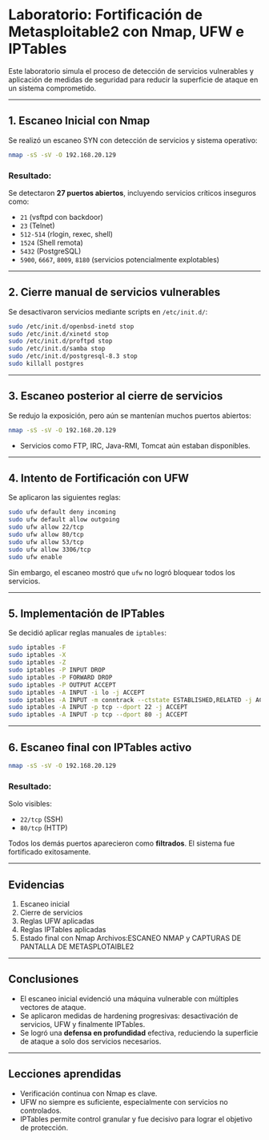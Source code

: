 
# Laboratorio: Fortificación de Metasploitable2 con Nmap, UFW e IPTables

Este laboratorio simula el proceso de detección de servicios vulnerables y aplicación de medidas de seguridad para reducir la superficie de ataque en un sistema comprometido.

---

## 1. Escaneo Inicial con Nmap

Se realizó un escaneo SYN con detección de servicios y sistema operativo:

```bash
nmap -sS -sV -O 192.168.20.129
```

### Resultado:
Se detectaron **27 puertos abiertos**, incluyendo servicios críticos inseguros como:
- `21` (vsftpd con backdoor)
- `23` (Telnet)
- `512-514` (rlogin, rexec, shell)
- `1524` (Shell remota)
- `5432` (PostgreSQL)
- `5900`, `6667`, `8009`, `8180` (servicios potencialmente explotables)

---

## 2. Cierre manual de servicios vulnerables

Se desactivaron servicios mediante scripts en `/etc/init.d/`:

```bash
sudo /etc/init.d/openbsd-inetd stop
sudo /etc/init.d/xinetd stop
sudo /etc/init.d/proftpd stop
sudo /etc/init.d/samba stop
sudo /etc/init.d/postgresql-8.3 stop
sudo killall postgres
```

---

## 3. Escaneo posterior al cierre de servicios

Se redujo la exposición, pero aún se mantenían muchos puertos abiertos:

```bash
nmap -sS -sV -O 192.168.20.129
```

- Servicios como FTP, IRC, Java-RMI, Tomcat aún estaban disponibles.

---

## 4. Intento de Fortificación con UFW

Se aplicaron las siguientes reglas:

```bash
sudo ufw default deny incoming
sudo ufw default allow outgoing
sudo ufw allow 22/tcp
sudo ufw allow 80/tcp
sudo ufw allow 53/tcp
sudo ufw allow 3306/tcp
sudo ufw enable
```

Sin embargo, el escaneo mostró que `ufw` no logró bloquear todos los servicios.

---

## 5. Implementación de IPTables

Se decidió aplicar reglas manuales de `iptables`:

```bash
sudo iptables -F
sudo iptables -X
sudo iptables -Z
sudo iptables -P INPUT DROP
sudo iptables -P FORWARD DROP
sudo iptables -P OUTPUT ACCEPT
sudo iptables -A INPUT -i lo -j ACCEPT
sudo iptables -A INPUT -m conntrack --ctstate ESTABLISHED,RELATED -j ACCEPT
sudo iptables -A INPUT -p tcp --dport 22 -j ACCEPT
sudo iptables -A INPUT -p tcp --dport 80 -j ACCEPT
```

---

## 6. Escaneo final con IPTables activo

```bash
nmap -sS -sV -O 192.168.20.129
```

### Resultado:
Solo visibles:
- `22/tcp` (SSH)
- `80/tcp` (HTTP)

Todos los demás puertos aparecieron como **filtrados**. El sistema fue fortificado exitosamente.

---

## Evidencias

1. Escaneo inicial 
2. Cierre de servicios
3. Reglas UFW aplicadas
4. Reglas IPTables aplicadas
5. Estado final con Nmap
Archivos:ESCANEO NMAP y CAPTURAS DE PANTALLA DE METASPLOTAIBLE2
---

## Conclusiones

- El escaneo inicial evidenció una máquina vulnerable con múltiples vectores de ataque.
- Se aplicaron medidas de hardening progresivas: desactivación de servicios, UFW y finalmente IPTables.
- Se logró una **defensa en profundidad** efectiva, reduciendo la superficie de ataque a solo dos servicios necesarios.

---

## Lecciones aprendidas

- Verificación continua con Nmap es clave.
- UFW no siempre es suficiente, especialmente con servicios no controlados.
- IPTables permite control granular y fue decisivo para lograr el objetivo de protección.
